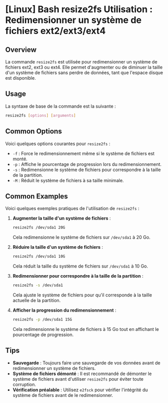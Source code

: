 # [Linux] Bash resize2fs Utilisation : Redimensionner un système de fichiers ext2/ext3/ext4

## Overview
La commande `resize2fs` est utilisée pour redimensionner un système de fichiers ext2, ext3 ou ext4. Elle permet d'augmenter ou de diminuer la taille d'un système de fichiers sans perdre de données, tant que l'espace disque est disponible.

## Usage
La syntaxe de base de la commande est la suivante :

```bash
resize2fs [options] [arguments]
```

## Common Options
Voici quelques options courantes pour `resize2fs` :

- `-f` : Force le redimensionnement même si le système de fichiers est monté.
- `-p` : Affiche le pourcentage de progression lors du redimensionnement.
- `-s` : Redimensionne le système de fichiers pour correspondre à la taille de la partition.
- `-M` : Réduit le système de fichiers à sa taille minimale.

## Common Examples
Voici quelques exemples pratiques de l'utilisation de `resize2fs` :

1. **Augmenter la taille d'un système de fichiers** :
   ```bash
   resize2fs /dev/sda1 20G
   ```
   Cela redimensionne le système de fichiers sur `/dev/sda1` à 20 Go.

2. **Réduire la taille d'un système de fichiers** :
   ```bash
   resize2fs /dev/sda1 10G
   ```
   Cela réduit la taille du système de fichiers sur `/dev/sda1` à 10 Go.

3. **Redimensionner pour correspondre à la taille de la partition** :
   ```bash
   resize2fs -s /dev/sda1
   ```
   Cela ajuste le système de fichiers pour qu'il corresponde à la taille actuelle de la partition.

4. **Afficher la progression du redimensionnement** :
   ```bash
   resize2fs -p /dev/sda1 15G
   ```
   Cela redimensionne le système de fichiers à 15 Go tout en affichant le pourcentage de progression.

## Tips
- **Sauvegarde** : Toujours faire une sauvegarde de vos données avant de redimensionner un système de fichiers.
- **Système de fichiers démonté** : Il est recommandé de démonter le système de fichiers avant d'utiliser `resize2fs` pour éviter toute corruption.
- **Vérification préalable** : Utilisez `e2fsck` pour vérifier l'intégrité du système de fichiers avant de le redimensionner.